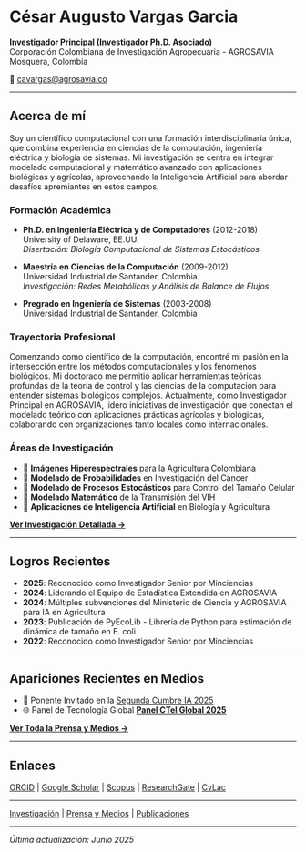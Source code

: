 # César Augusto Vargas Garcia

**Investigador Principal (Investigador Ph.D. Asociado)**  
Corporación Colombiana de Investigación Agropecuaria - AGROSAVIA  
Mosquera, Colombia

📧 cavargas@agrosavia.co

---

## Acerca de mí

Soy un científico computacional con una formación interdisciplinaria única, que combina experiencia en ciencias de la computación, ingeniería eléctrica y biología de sistemas. Mi investigación se centra en integrar modelado computacional y matemático avanzado con aplicaciones biológicas y agrícolas, aprovechando la Inteligencia Artificial para abordar desafíos apremiantes en estos campos.

### Formación Académica

- **Ph.D. en Ingeniería Eléctrica y de Computadores** (2012-2018)  
  University of Delaware, EE.UU.  
  *Disertación: Biología Computacional de Sistemas Estocásticos*

- **Maestría en Ciencias de la Computación** (2009-2012)  
  Universidad Industrial de Santander, Colombia  
  *Investigación: Redes Metabólicas y Análisis de Balance de Flujos*

- **Pregrado en Ingeniería de Sistemas** (2003-2008)  
  Universidad Industrial de Santander, Colombia  

### Trayectoria Profesional

Comenzando como científico de la computación, encontré mi pasión en la intersección entre los métodos computacionales y los fenómenos biológicos. Mi doctorado me permitió aplicar herramientas teóricas profundas de la teoría de control y las ciencias de la computación para entender sistemas biológicos complejos. Actualmente, como Investigador Principal en AGROSAVIA, lidero iniciativas de investigación que conectan el modelado teórico con aplicaciones prácticas agrícolas y biológicas, colaborando con organizaciones tanto locales como internacionales.

### Áreas de Investigación

- 🌾 **Imágenes Hiperespectrales** para la Agricultura Colombiana
- 🔬 **Modelado de Probabilidades** en Investigación del Cáncer  
- 🧬 **Modelado de Procesos Estocásticos** para Control del Tamaño Celular
- 🦠 **Modelado Matemático** de la Transmisión del VIH
- 🤖 **Aplicaciones de Inteligencia Artificial** en Biología y Agricultura

[**Ver Investigación Detallada →**](/research)

---

## Logros Recientes

- **2025**: Reconocido como Investigador Senior por Minciencias
- **2024**: Liderando el Equipo de Estadística Extendida en AGROSAVIA
- **2024**: Múltiples subvenciones del Ministerio de Ciencia y AGROSAVIA para IA en Agricultura
- **2023**: Publicación de PyEcoLib - Librería de Python para estimación de dinámica de tamaño en E. coli
- **2022**: Reconocido como Investigador Senior por Minciencias

---

## Apariciones Recientes en Medios

- 🤖 Ponente Invitado en la [Segunda Cumbre IA 2025](https://www.youtube.com/live/ICp1CzuR4cw?si=3k8in5BS7l1JgP6_&t=11517)
- 🌐 Panel de Tecnología Global [**Panel CTel Global 2025**](https://www.youtube.com/live/3RLQ2u-fBzU?si=skdShT5GwvPa7Rih&t=1715)

[**Ver Toda la Prensa y Medios →**](/press)

---

## Enlaces

[ORCID](http://orcid.org/0000-0002-4286-8882) | [Google Scholar](https://scholar.google.com/citations?user=csX8l60AAAAJ&hl=en) | [Scopus](https://www.scopus.com/authid/detail.uri?authorId=56423559600) | [ResearchGate](https://www.researchgate.net/profile/Cesar_Vargas-Garcia) | [CvLac](https://scienti.minciencias.gov.co/cvlac/visualizador/generarCurriculoCv.do?cod_rh=0000749931)

---

[Investigación](/research) | [Prensa y Medios](/press) | [Publicaciones](/publications)

---


*Última actualización: Junio 2025*

<!-- Google Analytics -->
<script async src="https://www.googletagmanager.com/gtag/js?id=G-TTCHWXFBEG"></script>
<script>
  window.dataLayer = window.dataLayer || [];
  function gtag(){dataLayer.push(arguments);}
  gtag('js', new Date());
  gtag('config', 'G-TTCHWXFBEG');
</script>
